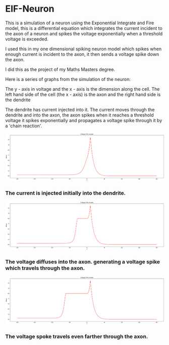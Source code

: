 # EIF-Neuron

This is a simulation of a neuron using the Exponential Integrate and Fire model, this is a differential equation which integrates the current incident to the axon of a neuron and spikes the voltage exponentially when a threshold voltage is exceeded.

I used this in my one dimensional spiking neuron model which spikes when enough current is incident to the axon, it then sends a voltage spike down the axon.

I did this as the project of my Maths Masters degree.

Here is a series of graphs from the simulation of the neuron:

The y - axis in voltage and the x - axis is the dimension along the cell. The left hand side of the cell (the x - axis) is the axon and the right hand side is the dendrite

The dendrite has current injected into it. The current moves through the dendrite and into the axon, the axon spikes when it reaches a threshold voltage it spikes exponentially and propagates a voltage spike through it by a 'chain reaction'.

![Unknown.png](Unknown.png)

### The current is injected initially into the dendrite.

![Unknown-2.png](Unknown-2.png)

### The voltage diffuses into the axon. generating a voltage spike which travels through the axon.

![Unknown-3.png](Unknown-3.png)

### The voltage spoke travels even farther through the axon.
